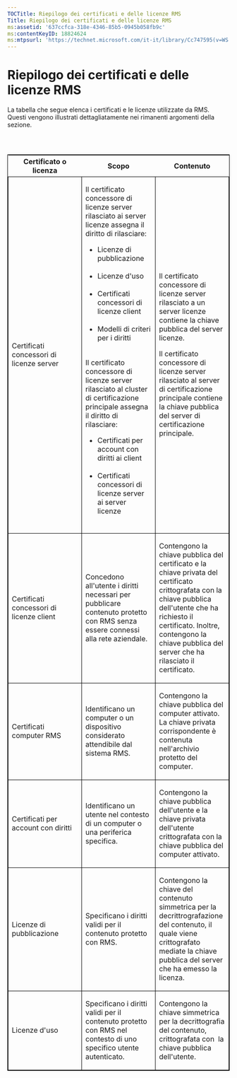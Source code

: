 ```yaml
---
TOCTitle: Riepilogo dei certificati e delle licenze RMS
Title: Riepilogo dei certificati e delle licenze RMS
ms:assetid: '637ccfca-318e-4346-85b5-0945b058fb9c'
ms:contentKeyID: 18824624
ms:mtpsurl: 'https://technet.microsoft.com/it-it/library/Cc747595(v=WS.10)'
---
```


Riepilogo dei certificati e delle licenze RMS
=============================================

La tabella che segue elenca i certificati e le licenze utilizzate da RMS. Questi vengono illustrati dettagliatamente nei rimanenti argomenti della sezione.

###  

<p> </p>
<table style="border:1px solid black;">
<colgroup>
<col width="33%" />
<col width="33%" />
<col width="33%" />
</colgroup>
<thead>
<tr class="header">
<th>Certificato o licenza</th>
<th>Scopo</th>
<th>Contenuto</th>
</tr>
</thead>
<tbody>
<tr class="odd">
<td style="border:1px solid black;"><p>Certificati concessori di licenze server</p></td>
<td style="border:1px solid black;"><p>Il certificato concessore di licenze server rilasciato ai server licenze assegna il diritto di rilasciare:</p>
<ul>
<li>Licenze di pubblicazione<br />
<br />
</li>
<li>Licenze d'uso<br />
<br />
</li>
<li>Certificati concessori di licenze client<br />
<br />
</li>
<li>Modelli di criteri per i diritti<br />
<br />
</li>
</ul>
<p>Il certificato concessore di licenze server rilasciato al cluster di certificazione principale assegna il diritto di rilasciare:</p>
<ul>
<li>Certificati per account con diritti ai client<br />
<br />
</li>
<li>Certificati concessori di licenze server ai server licenze<br />
<br />
</li>
</ul></td>
<td style="border:1px solid black;"><p>Il certificato concessore di licenze server rilasciato a un server licenze contiene la chiave pubblica del server licenze.</p>
<p>Il certificato concessore di licenze server rilasciato al server di certificazione principale contiene la chiave pubblica del server di certificazione principale.</p></td>
</tr>
<tr class="even">
<td style="border:1px solid black;"><p>Certificati concessori di licenze client</p></td>
<td style="border:1px solid black;"><p>Concedono all'utente i diritti necessari per pubblicare contenuto protetto con RMS senza essere connessi alla rete aziendale.</p></td>
<td style="border:1px solid black;"><p>Contengono la chiave pubblica del certificato e la chiave privata del certificato crittografata con la chiave pubblica dell'utente che ha richiesto il certificato. Inoltre, contengono la chiave pubblica del server che ha rilasciato il certificato.</p></td>
</tr>
<tr class="odd">
<td style="border:1px solid black;"><p>Certificati computer RMS</p></td>
<td style="border:1px solid black;"><p>Identificano un computer o un dispositivo considerato attendibile dal sistema RMS.</p></td>
<td style="border:1px solid black;"><p>Contengono la chiave pubblica del computer attivato. La chiave privata corrispondente è contenuta nell'archivio protetto del computer.</p></td>
</tr>
<tr class="even">
<td style="border:1px solid black;"><p>Certificati per account con diritti</p></td>
<td style="border:1px solid black;"><p>Identificano un utente nel contesto di un computer o una periferica specifica.</p></td>
<td style="border:1px solid black;"><p>Contengono la chiave pubblica dell'utente e la chiave privata dell'utente crittografata con la chiave pubblica del computer attivato.</p></td>
</tr>
<tr class="odd">
<td style="border:1px solid black;"><p>Licenze di pubblicazione</p></td>
<td style="border:1px solid black;"><p>Specificano i diritti validi per il contenuto protetto con RMS.</p></td>
<td style="border:1px solid black;"><p>Contengono la chiave del contenuto simmetrica per la decrittrografazione del contenuto, il quale viene crittografato mediate la chiave pubblica del server che ha emesso la licenza.</p></td>
</tr>
<tr class="even">
<td style="border:1px solid black;"><p>Licenze d'uso</p></td>
<td style="border:1px solid black;"><p>Specificano i diritti validi per il contenuto protetto con RMS nel contesto di uno specifico utente autenticato.</p></td>
<td style="border:1px solid black;"><p>Contengono la chiave simmetrica per la decrittografia del contenuto, crittografata con  la chiave pubblica dell'utente.</p></td>
</tr>
</tbody>
</table>
